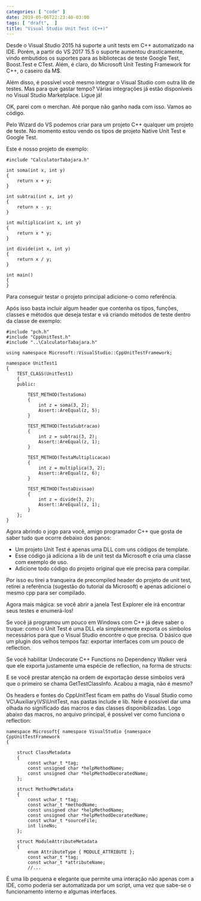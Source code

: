 ```yaml
---
categories: [ "code" ]
date: 2019-05-06T22:23:40-03:00
tags: [ "draft",  ]
title: "Visual Studio Unit Test (C++)"
---
```

Desde o Visual Studio 2015 há suporte a unit tests em C++ automatizado na IDE. Porém, a partir do VS 2017 15.5 o suporte aumentou drasticamente, vindo embutidos os suportes para as bibliotecas de teste Google Test, Boost.Test e CTest. Além, é claro, do Microsoft Unit Testing Framework for C++, o caseiro da M$.

Além disso, é possível você mesmo integrar o Visual Studio com outra lib de testes. Mas para que gastar tempo? Várias integrações já estão disponíveis no Visual Studio Marketplace. Ligue já!

OK, parei com o merchan. Até porque não ganho nada com isso. Vamos ao código.

Pelo Wizard do VS podemos criar para um projeto C++ qualquer um projeto de teste. No momento estou vendo os tipos de projeto Native Unit Test e Google Test.

Este é nosso projeto de exemplo:

    #include "CalculatorTabajara.h"
    
    int soma(int x, int y)
    {
    	return x + y;
    }
    
    int subtrai(int x, int y)
    {
    	return x - y;
    }
    
    int multiplica(int x, int y)
    {
    	return x * y;
    }
    
    int divide(int x, int y)
    {
    	return x / y;
    }
    
    int main()
    {
    }

Para conseguir testar o projeto principal adicione-o como referência.

Após isso basta incluir algum header que contenha os tipos, funções, classes e métodos que deseja testar e vá criando métodos de teste dentro da classe de exemplo:

    #include "pch.h"
    #include "CppUnitTest.h"
    #include "..\CalculatorTabajara.h"
    
    using namespace Microsoft::VisualStudio::CppUnitTestFramework;
    
    namespace UnitTest1
    {
    	TEST_CLASS(UnitTest1)
    	{
    	public:
    		
    		TEST_METHOD(TestaSoma)
    		{
    			int z = soma(3, 2);
    			Assert::AreEqual(z, 5);
    		}
    
    		TEST_METHOD(TestaSubtracao)
    		{
    			int z = subtrai(3, 2);
    			Assert::AreEqual(z, 1);
    		}
    
    		TEST_METHOD(TestaMultiplicacao)
    		{
    			int z = multiplica(3, 2);
    			Assert::AreEqual(z, 6);
    		}
    
    		TEST_METHOD(TestaDivisao)
    		{
    			int z = divide(3, 2);
    			Assert::AreEqual(z, 1);
    		}
    	};
    }

Agora abrindo o jogo para você, amigo programador C++ que gosta de saber tudo que ocorre debaixo dos panos:

 - Um projeto Unit Test é apenas uma DLL com uns códigos de template.
 - Esse código já adiciona a lib de unit test da Microsoft e cria uma classe com exemplo de uso.
 - Adicione todo código do projeto original que ele precisa para compilar.

Por isso eu tirei a tranqueira de precompiled header do projeto de unit test, retirei a referência (sugestão do tutorial da Microsoft) e apenas adicionei o mesmo cpp para ser compilado.

Agora mais mágica: se você abrir a janela Test Explorer ele irá encontrar seus testes e enumerá-los!

Se você já programou um pouco em Windows com C++ já deve saber o truque: como o Unit Test é uma DLL ela simplesmente exporta os símbolos necessários para que o Visual Studio encontre o que precisa. O básico que um plugin dos velhos tempos faz: exportar interfaces com um pouco de reflection.

Se você habilitar Undecorate C++ Functions no Dependency Walker verá que ele exporta justamente uma espécie de reflection, na forma de structs:

E se você prestar atenção na ordem de exportação desse símbolos verá que o primeiro se chama GetTestClassInfo. Acabou a magia, não é mesmo?

Os headers e fontes do CppUnitTest ficam em paths do Visual Studio como VC\Auxiliary\VS\UnitTest, nas pastas include e lib. Nele é possível dar uma olhada no significado das macros e das classes disponibilizadas. Logo abaixo das macros, no arquivo principal, é possível ver como funciona o reflection:

    namespace Microsoft{ namespace VisualStudio {namespace CppUnitTestFramework
    {
    
    	struct ClassMetadata
    	{
    		const wchar_t *tag;
    		const unsigned char *helpMethodName;
    		const unsigned char *helpMethodDecoratedName;
    	};
    
    	struct MethodMetadata
    	{
    		const wchar_t *tag;
    		const wchar_t *methodName;
    		const unsigned char *helpMethodName;
    		const unsigned char *helpMethodDecoratedName;
    		const wchar_t *sourceFile;
    		int lineNo;
    	};
    
    	struct ModuleAttributeMetadata
    	{
    		enum AttributeType { MODULE_ATTRIBUTE };
    		const wchar_t *tag;
    		const wchar_t *attributeName;
            //...

É uma lib pequena e elegante que permite uma interação não apenas com a IDE, como poderia ser automatizada por um script, uma vez que sabe-se o funcionamento interno e algumas interfaces.

